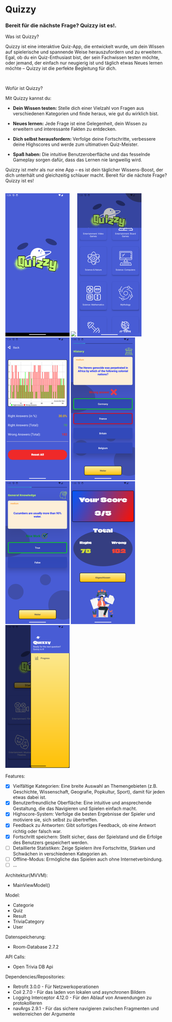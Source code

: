 <!--[![Review Assignment Due Date](https://classroom.github.com/assets/deadline-readme-button-22041afd0340ce965d47ae6ef1cefeee28c7c493a6346c4f15d667ab976d596c.svg)](https://classroom.github.com/a/LJ-RdF5R)-->

<h1>Quizzy</h1>

<h3>Bereit für die nächste Frage? Quizzy ist es!.</h3>

Was ist Quizzy?

Quizzy ist eine interaktive Quiz-App, die entwickelt wurde, um dein Wissen auf spielerische und spannende Weise herauszufordern und zu erweitern. Egal, ob du ein Quiz-Enthusiast bist, der sein Fachwissen testen möchte, oder jemand, der einfach nur neugierig ist und täglich etwas Neues lernen möchte – Quizzy ist die perfekte Begleitung für dich.

<br>


Wofür ist Quizzy?

Mit Quizzy kannst du:

- <b>Dein Wissen testen:</b> Stelle dich einer Vielzahl von Fragen aus verschiedenen Kategorien und finde heraus, wie gut du wirklich bist.

- <b>Neues lernen:</b> Jede Frage ist eine Gelegenheit, dein Wissen zu erweitern und interessante Fakten zu entdecken.

- <b>Dich selbst herausfordern:</b> Verfolge deine Fortschritte, verbessere deine Highscores und werde zum ultimativen Quiz-Meister.

- <b>Spaß haben:</b> Die intuitive Benutzeroberfläche und das fesselnde Gameplay sorgen dafür, dass das Lernen nie langweilig wird.

Quizzy ist mehr als nur eine App – es ist dein täglicher Wissens-Boost, der dich unterhält und gleichzeitig schlauer macht. Bereit für die nächste Frage? Quizzy ist es!
<br>
<br>


<p>
 <img src="./screenshot/splash.png" width="200">
 <img src="./screenshot/home_rec.gif" width="200">
  <img src="./screenshot/category.png" width="200">
   <img src="./screenshot/progress.png" width="200">
   <img src="./screenshot/wrong.png" width="200">
   <img src="./screenshot/correct_answer.png" width="200">
 <img src="./screenshot/complete.png" width="200">
  <img src="./screenshot/navigation.png" width="200">
</p>







Features:
- [X] Vielfältige Kategorien: Eine breite Auswahl an Themengebieten (z.B. Geschichte, Wissenschaft, Geografie, Popkultur, Sport), damit für jeden etwas dabei ist.
- [X] Benutzerfreundliche Oberfläche: Eine intuitive und ansprechende Gestaltung, die das Navigieren und Spielen einfach macht.
- [X] Highscore-System: Verfolge die besten Ergebnisse der Spieler und motiviere sie, sich selbst zu übertreffen.
- [X] Feedback zu Antworten: Gibt sofortiges Feedback, ob eine Antwort richtig oder falsch war.
- [X] Fortschritt speichern: Stellt sicher, dass der Spielstand und die Erfolge des Benutzers gespeichert werden.
- [ ] Detaillierte Statistiken: Zeige Spielern ihre Fortschritte, Stärken und Schwächen in verschiedenen Kategorien an.
- [ ] Offline-Modus: Ermögliche das Spielen auch ohne Internetverbindung.
- [ ] ...

Architektur(MVVM):

- MainViewModel()

Model:
- Categorie
- Quiz
- Result
- TriviaCategory
- User

Datenspeicherung:
- Room-Database 2.7.2

API Calls:
- Open Trivia DB Api

Dependencies/Repositories:
- Retrofit 3.0.0 - Für Netzwerkoperationen
- Coil 2.7.0 - Für das laden von lokalen und asynchronen Bildern
- Logging Interceptor 4.12.0 - Für den Ablauf von Anwendungen zu protokollieren
- navArgs 2.9.1 - Für das sichere navigieren zwischen Fragmenten und weiterreichen der Argumente

